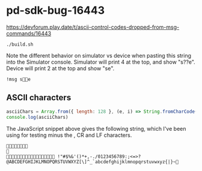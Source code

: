 # pd-sdk-bug-16443

https://devforum.play.date/t/ascii-control-codes-dropped-from-msg-commands/16443

```
./build.sh
```

Note the different behavior on simulator vs device when pasting this string into the Simulator console. Simulator will print 4 at the top, and show "s??e". Device will print 2 at the top and show "se".

```
!msg se
```

## ASCII characters

```js
asciiChars = Array.from({ length: 128 }, (e, i) => String.fromCharCode(i)).join('')
console.log(asciiChars)
```

The JavaScript snippet above gives the following string, which I've been using for testing minus the  , CR and LF characters.

```
 

 !"#$%&'()*+,-./0123456789:;<=>?@ABCDEFGHIJKLMNOPQRSTUVWXYZ[\]^_`abcdefghijklmnopqrstuvwxyz{|}~
```
